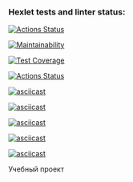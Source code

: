 ### Hexlet tests and linter status:
[![Actions Status](https://github.com/Romazhir/python-project-lvl1/workflows/hexlet-check/badge.svg)](https://github.com/Romazhir/python-project-lvl1/actions)

[![Maintainability](https://api.codeclimate.com/v1/badges/a99a88d28ad37a79dbf6/maintainability)](https://codeclimate.com/github/Romazhir/python-project-lvl1)

[![Test Coverage](https://api.codeclimate.com/v1/badges/a99a88d28ad37a79dbf6/test_coverage)](https://codeclimate.com/github/codeclimate/codeclimate/test_coverage)

[![Actions Status](https://github.com/Romazhir/python-project-lvl1/workflows/Py-linter/badge.svg)](https://github.com/Romazhir/python-project-lvl1/actions)

[![asciicast](https://asciinema.org/a/fKIZO6JbHBqxUeRrTmDU4MU0B.svg)](https://asciinema.org/a/fKIZO6JbHBqxUeRrTmDU4MU0B)

[![asciicast](https://asciinema.org/a/q1HSU6LoKc3Iu6nugzUHUqJ5a.svg)](https://asciinema.org/a/q1HSU6LoKc3Iu6nugzUHUqJ5a)

[![asciicast](https://asciinema.org/a/hGgLqb91eH5SVakODU23sR18k.svg)](https://asciinema.org/a/hGgLqb91eH5SVakODU23sR18k)

[![asciicast](https://asciinema.org/a/Z3PlHATKq7INHusxDP53tHINx.svg)](https://asciinema.org/a/Z3PlHATKq7INHusxDP53tHINx)

[![asciicast](https://asciinema.org/a/NO5mAYftyAYXfJvS7xr0hQbMe.svg)](https://asciinema.org/a/NO5mAYftyAYXfJvS7xr0hQbMe)

Учебный проект
